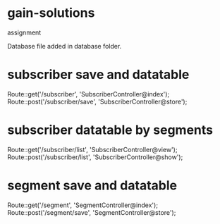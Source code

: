 # gain-solutions
 assignment
 
Database file added in database folder.
 
# subscriber save and datatable
Route::get('/subscriber', 'SubscriberController@index');
Route::post('/subscriber/save', 'SubscriberController@store');

# subscriber datatable by segments
Route::get('/subscriber/list', 'SubscriberController@view');
Route::post('/subscriber/list', 'SubscriberController@show');

# segment save and datatable
Route::get('/segment', 'SegmentController@index');
Route::post('/segment/save', 'SegmentController@store');
